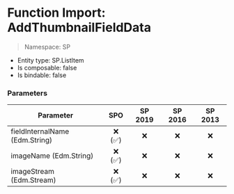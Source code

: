 # Function Import: AddThumbnailFieldData

> Namespace: SP

- Entity type: SP.ListItem
- Is composable: false
- Is bindable: false

### Parameters

Parameter | SPO | SP 2019 | SP 2016 | SP 2013
----------|:---:|:-------:|:-------:|:-------:
fieldInternalName (Edm.String) | ❌ (✅) | ❌ | ❌ | ❌
imageName (Edm.String) | ❌ (✅) | ❌ | ❌ | ❌
imageStream (Edm.Stream) | ❌ (✅) | ❌ | ❌ | ❌
